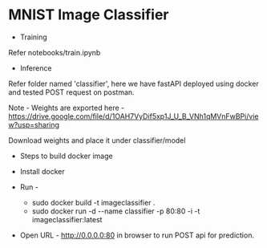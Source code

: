 # MNIST Image Classifier

* Training

Refer notebooks/train.ipynb

* Inference

Refer folder named 'classifier', here we have fastAPI deployed using docker and tested POST request on postman.

Note - Weights are exported here - https://drive.google.com/file/d/1OAH7VyDif5xp1J_U_B_VNh1qMVnFwBPi/view?usp=sharing

Download weights and place it under classifier/model

* Steps to build docker image

- Install docker

- Run -
    * sudo docker build -t imageclassifier .
    * sudo docker run -d --name classifier -p 80:80 -i -t imageclassifier:latest

- Open URL - http://0.0.0.0:80 in browser to run POST api for prediction.